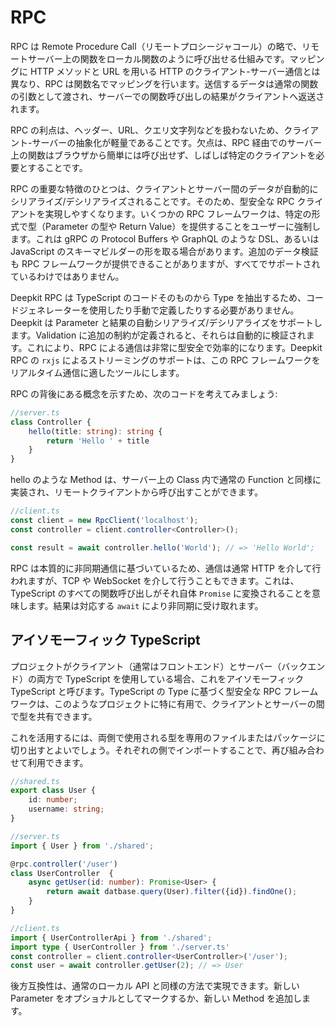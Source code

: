# RPC

RPC は Remote Procedure Call（リモートプロシージャコール）の略で、リモートサーバー上の関数をローカル関数のように呼び出せる仕組みです。マッピングに HTTP メソッドと URL を用いる HTTP のクライアント-サーバー通信とは異なり、RPC は関数名でマッピングを行います。送信するデータは通常の関数の引数として渡され、サーバーでの関数呼び出しの結果がクライアントへ返送されます。

RPC の利点は、ヘッダー、URL、クエリ文字列などを扱わないため、クライアント-サーバーの抽象化が軽量であることです。欠点は、RPC 経由でのサーバー上の関数はブラウザから簡単には呼び出せず、しばしば特定のクライアントを必要とすることです。

RPC の重要な特徴のひとつは、クライアントとサーバー間のデータが自動的にシリアライズ/デシリアライズされることです。そのため、型安全な RPC クライアントを実現しやすくなります。いくつかの RPC フレームワークは、特定の形式で型（Parameter の型や Return Value）を提供することをユーザーに強制します。これは gRPC の Protocol Buffers や GraphQL のような DSL、あるいは JavaScript のスキーマビルダーの形を取る場合があります。追加のデータ検証も RPC フレームワークが提供できることがありますが、すべてでサポートされているわけではありません。

Deepkit RPC は TypeScript のコードそのものから Type を抽出するため、コードジェネレーターを使用したり手動で定義したりする必要がありません。Deepkit は Parameter と結果の自動シリアライズ/デシリアライズをサポートします。Validation に追加の制約が定義されると、それらは自動的に検証されます。これにより、RPC による通信は非常に型安全で効率的になります。Deepkit RPC の `rxjs` によるストリーミングのサポートは、この RPC フレームワークをリアルタイム通信に適したツールにします。

RPC の背後にある概念を示すため、次のコードを考えてみましょう:

```typescript
//server.ts
class Controller {
    hello(title: string): string {
        return 'Hello ' + title
    }
}
```

hello のような Method は、サーバー上の Class 内で通常の Function と同様に実装され、リモートクライアントから呼び出すことができます。

```typescript
//client.ts
const client = new RpcClient('localhost');
const controller = client.controller<Controller>();

const result = await controller.hello('World'); // => 'Hello World';
```

RPC は本質的に非同期通信に基づいているため、通信は通常 HTTP を介して行われますが、TCP や WebSocket を介して行うこともできます。これは、TypeScript のすべての関数呼び出しがそれ自体 `Promise` に変換されることを意味します。結果は対応する `await` により非同期に受け取れます。

## アイソモーフィック TypeScript

プロジェクトがクライアント（通常はフロントエンド）とサーバー（バックエンド）の両方で TypeScript を使用している場合、これをアイソモーフィック TypeScript と呼びます。TypeScript の Type に基づく型安全な RPC フレームワークは、このようなプロジェクトに特に有用で、クライアントとサーバーの間で型を共有できます。

これを活用するには、両側で使用される型を専用のファイルまたはパッケージに切り出すとよいでしょう。それぞれの側でインポートすることで、再び組み合わせて利用できます。

```typescript
//shared.ts
export class User {
    id: number;
    username: string;
}

//server.ts
import { User } from './shared';

@rpc.controller('/user')
class UserController  {
    async getUser(id: number): Promise<User> {
        return await datbase.query(User).filter({id}).findOne();
    }
}

//client.ts
import { UserControllerApi } from './shared';
import type { UserController } from './server.ts'
const controller = client.controller<UserController>('/user');
const user = await controller.getUser(2); // => User
```

後方互換性は、通常のローカル API と同様の方法で実現できます。新しい Parameter をオプショナルとしてマークするか、新しい Method を追加します。